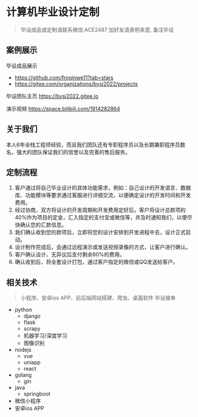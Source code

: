 
# 计算机毕业设计定制

> 毕设成品或定制请联系微信:ACE2487 
> 加好友请表明来意, 备注毕设

## 案例展示

毕设成品展示 
- <https://github.com/froginwe11?tab=stars>
- <https://gitee.com/organizations/bysj2022/projects>

毕设团队主页 <https://bysj2022.gitee.io>

演示视频 <https://space.bilibili.com/1914282864>

## 关于我们

本人6年全栈工程师经验，而且我们团队还有专职程序员以及长期兼职程序员数名，强大的团队保证我们的信誉以及完善的售后服务。

## 定制流程
1. 客户通过将自己毕业设计的具体功能需求，例如：自己设计的开发语言、数据库、功能模块等要求通过客服进行详细交流，以便确定设计的开发时间和开发费用。
2. 经过协商，双方将设计的开发周期和开发费用定好后，客户将设计总款项的40%作为项目的定金，汇入指定的支付宝或微信等，并及时通知我们，以便尽快确认您的汇款信息。
3. 我们确认收到您的款项后，立即将您的设计安排到开发进程中去，设计正式启动。
4. 设计制作完成后，会通过远程演示或发送视频录像的方式，让客户进行确认。
5. 客户确认设计，无异议后支付剩余60%的费用。
6. 确认收到后，将全套设计打包，通过客户指定的微信或QQ发送给客户。

## 相关技术

> 小程序、安卓ios APP、前后端网站搭建、爬虫、桌面软件 毕设接单

- python
  - django
  - flask
  - scrapy
  - 机器学习/深度学习
  - 图像识别
- nodejs
  - vue
  - uniapp
  - react
- golang
  - gin
- java
  - springboot
- 微信小程序
- 安卓ios APP

<!--
**froginwe11/froginwe11** is a ✨ _special_ ✨ repository because its `README.md` (this file) appears on your GitHub profile.

Here are some ideas to get you started:

- 🔭 I’m currently working on ...
- 🌱 I’m currently learning ...
- 👯 I’m looking to collaborate on ...
- 🤔 I’m looking for help with ...
- 💬 Ask me about ...
- 📫 How to reach me: ...
- 😄 Pronouns: ...
- ⚡ Fun fact: ...
-->
